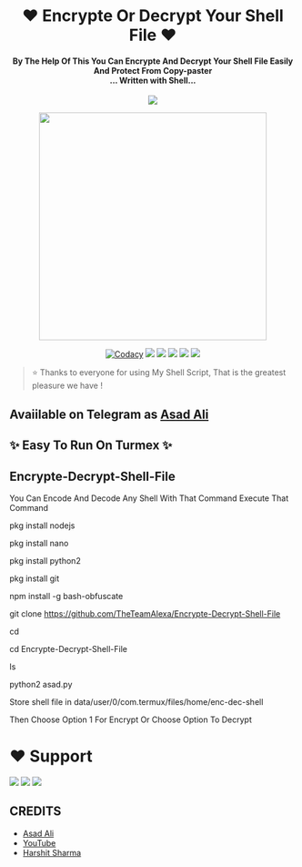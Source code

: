 
<h1 align="center"><b>❤️ Encrypte Or Decrypt Your Shell File ❤️</b></h1>

<h4 align="center">By The Help Of This You Can Encrypte And Decrypt Your Shell File Easily And Protect From Copy-paster <br> ... Written with Shell...</h4>
<p align='center'> </a>
  <a href="https://github.com/TheTeamAlexa/Encrypte-Decrypt-Shell-File/graphs/commit-activity" alt="Maintenance"> <img src="https://img.shields.io/badge/Maintained%3F-yes-green.svg?style=flat-square" /> </a>
</p>

<p align="center"><a href="https://t.me/Dr_Asad_Ali"><img src="https://telegra.ph/file/050d9458eb06fb3c8c72e.jpg" width="400"></a></p>

<p align="center">
    <a href="https://app.codacy.com/manual/TheTeamAlexa/Encrypte-Decrypt-Shell-File/dashboard"> <img src="https://img.shields.io/codacy/grade/4d58f2a402b54aed8a7d95f7add45a81?color=brightgreen&logo=codacy&logoColor=green&style=for-the-badge" alt="Codacy" /></a>
    <a href="https://github.com/TheTeamAlexa/Encrypte-Decrypt-Shell-File"> <img src="https://img.shields.io/github/repo-size/TheTeamAlexa/Encrypte-Decrypt-Shell-File?color=orange&logo=github&logoColor=green&style=for-the-badge" /></a>
    <a href="https://github.com/TheTeamAlexa/Encrypte-Decrypt-Shell-File/commits/prince"> <img src="https://img.shields.io/github/last-commit/TheTeamAlexa/Encrypte-Decrypt-Shell-File?color=brown&logo=github&logoColor=green&style=for-the-badge" /></a>
    <a href="https://github.com/TheTeamAlexa/Encrypte-Decrypt-Shell-File/issues"> <img src="https://img.shields.io/github/issues/TheTeamAlexa/Encrypte-Decrypt-Shell-File?color=blueviolet&logo=github&logoColor=green&style=for-the-badge" /></a>
    <a href="https://github.com/TheTeamAlexa/Encrypte-Decrypt-Shell-File/network/members"> <img src="https://img.shields.io/github/forks/TheTeamAlexa/Encrypte-Decrypt-Shell-File?color=red&logo=github&logoColor=green&style=for-the-badge" /></a>  
    <a href="https://pypi.org/project/Telethon/"> <img src="https://img.shields.io/pypi/v/telethon?color=yellow&label=telethon&logo=python&logoColor=green&style=for-the-badge" /></a>
</p>

> ⭐️ Thanks to everyone for using My Shell Script, That is the greatest pleasure we have !

## Avaiilable on Telegram as [Asad Ali](https://t.me/Dr_Asad_Ali)

## ✨ Easy To Run On Turmex ✨

## Encrypte-Decrypt-Shell-File

You Can Encode And Decode Any Shell With That Command
Execute That Command 

pkg install nodejs

pkg install nano

pkg install python2

pkg install git

npm install -g bash-obfuscate

git clone https://github.com/TheTeamAlexa/Encrypte-Decrypt-Shell-File

cd

cd Encrypte-Decrypt-Shell-File

ls

python2 asad.py


Store shell file in data/user/0/com.termux/files/home/enc-dec-shell

Then Choose Option 1 For Encrypt Or Choose Option To Decrypt
 
 
# ❤️ Support
<a href="https://t.me/AsadSupport"><img src="https://img.shields.io/badge/Join-Telegram%20Channel-red.svg?logo=Telegram"></a>
<a href="https://t.me/Shayri_Music_Lovers"><img src="https://img.shields.io/badge/Join-Telegram%20Group-blue.svg?logo=telegram"></a>
<a href="https://t.me/Give_Me_Heart"><img src="https://img.shields.io/badge/Give-Me%20Heart-blue.svg?logo=telegram"></a>


## CREDITS

- [Asad Ali](https://t.me/Dr_Asad_Ali)
- [YouTube](https://www.youtube.com/c/TheTeamAlexa)
- [Harshit Sharma](https://t.me/HarshitSharma361)
